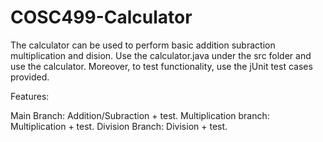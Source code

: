 # COSC499-Calculator

The calculator can be used to perform basic addition subraction multiplication and dision. Use the calculator.java under the
src folder and use the calculator. Moreover, to test functionality, use the jUnit test cases provided. 

Features: 

Main Branch: Addition/Subraction + test. 
Multiplication branch: Multiplication + test.
Division Branch: Division + test.
